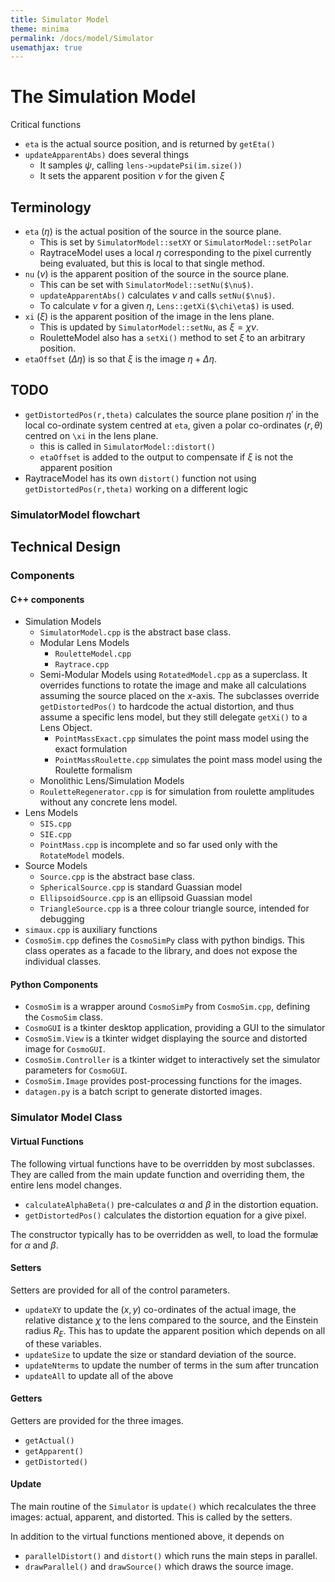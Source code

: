 ```yaml
---
title: Simulator Model
theme: minima
permalink: /docs/model/Simulator
usemathjax: true
---
```


# The Simulation Model

Critical functions
+ `eta` is the actual source position, and is returned by `getEta()`
+ `updateApparentAbs)` does several things
    + It samples $\psi$, calling `lens->updatePsi(im.size())`
    + It sets the apparent position $\nu$ for the given $\xi$


## Terminology

+ `eta` ($\eta$) is the actual position of the source in the source plane.
    + This is set by `SimulatorModel::setXY` or `SimulatorModel::setPolar`
    + RaytraceModel uses a local $\eta$ corresponding to the pixel currently
      being evaluated, but this is local to that single method.
+ `nu` ($\nu$) is the apparent position of the source in the source plane.
    + This can be set with `SimulatorModel::setNu($\nu$)`.
    + `updateApparentAbs()` calculates $\nu$ and calls `setNu($\nu$)`.
    + To calculate $\nu$ for a given $\eta$, `Lens::getXi($\chi\eta$)` is
      used.
+ `xi` ($\xi$) is the apparent position of the image in the lens plane.
    + This is updated by `SimulatorModel::setNu`, as $\xi=\chi\nu$.
    + RouletteModel also has a `setXi()` method to set $\xi$ to an arbitrary
      position.
+ `etaOffset` ($\Delta\eta$) is so that $\xi$ is the image
  $\eta+\Delta\eta$.



## TODO

+ `getDistortedPos(r,theta)` calculates the source plane position $\eta'$
  in the local co-ordinate system centred at `eta`, given a polar
  co-ordinates $(r,\theta)$ centred on `\xi` in the lens plane.
    + this is called in `SimulatorModel::distort()`
    + `etaOffset` is added to the output to compensate if $\xi$ is not
      the apparent position
+ RaytraceModel has its own `distort()` function not using
  `getDistortedPos(r,theta)` working on a different logic

###  SimulatorModel flowchart

## Technical Design

### Components

#### C++ components

+ Simulation Models
    + `SimulatorModel.cpp` is the abstract base class.
    + Modular Lens Models
        + `RouletteModel.cpp`
        + `Raytrace.cpp`
    + Semi-Modular Models using `RotatedModel.cpp` as a superclass.
      It overrides functions to rotate the image and make all calculations
      assuming the source placed on the $x$-axis.
      The subclasses override `getDistortedPos()` to hardcode the actual
      distortion, and thus assume a specific lens model, but they still
      delegate `getXi()` to a Lens Object.
        + `PointMassExact.cpp` simulates the point mass model
          using the exact formulation
        + `PointMassRoulette.cpp` simulates the point mass model using
          the Roulette formalism
    + Monolithic Lens/Simulation Models
	+ `RouletteRegenerator.cpp` is for simulation from roulette amplitudes
	   without any concrete lens model.
+ Lens Models
    + `SIS.cpp` 
    + `SIE.cpp`  
    + `PointMass.cpp` is incomplete and so far used only with the `RotateModel` models. 
+ Source Models
    + `Source.cpp` is the abstract base class.
    + `SphericalSource.cpp` is standard Guassian model
    + `EllipsoidSource.cpp` is an ellipsoid Guassian model
    + `TriangleSource.cpp` is a three colour triangle source,
       intended for debugging
+ `simaux.cpp` is auxiliary functions
+ `CosmoSim.cpp` defines the `CosmoSimPy` class with python bindigs.
  This class operates as a facade to the library, and does not 
  expose the individual classes.

#### Python Components

+ `CosmoSim` is a wrapper around `CosmoSimPy` from `CosmoSim.cpp`,
  defining the `CosmoSim` class.
+ `CosmoGUI` is a tkinter desktop application, providing a GUI to the
  simulator
+ `CosmoSim.View` is a tkinter widget displaying the source and 
  distorted image for `CosmoGUI`.
+ `CosmoSim.Controller` is a tkinter widget to interactively set
  the simulator parameters for `CosmoGUI`.
+ `CosmoSim.Image` provides post-processing functions for the images.
+ `datagen.py` is a batch script to generate distorted images.


### Simulator Model Class

#### Virtual Functions

The following virtual functions have to be overridden by most subclasses.
They are called from the main update function and overriding them, the entire
lens model changes.

+ `calculateAlphaBeta()`
  pre-calculates $\alpha$ and $\beta$ in the distortion equation.
+ `getDistortedPos()`
  calculates the distortion equation for a give pixel.

The constructor typically has to be overridden as well, to load the formulæ for
$\alpha$ and $\beta$.

#### Setters 

Setters are provided for all of the control parameters.

+ `updateXY` to update the $(x,y)$ co-ordinates of the actual image, the
  relative distance $\chi$ to the lens compared to the source, and the
  Einstein radius $R_E$.
  This has to update the apparent position which depends on all of these
  variables.
+ `updateSize` to update the size or standard deviation of the source.
+ `updateNterms` to update the number of terms in the sum after truncation
+ `updateAll` to update all of the above

#### Getters

Getters are provided for the three images.

+ `getActual()`
+ `getApparent()`
+ `getDistorted()`

#### Update

The main routine of the `Simulator` is `update()` which recalculates the 
three images: actual, apparent, and distorted.  This is called by the setters.

In addition to the virtual functions mentioned above, it depends on

+ `parallelDistort()` and `distort()` which runs the main steps in parallel.
+ `drawParallel()` and `drawSource()` which draws the source image.

